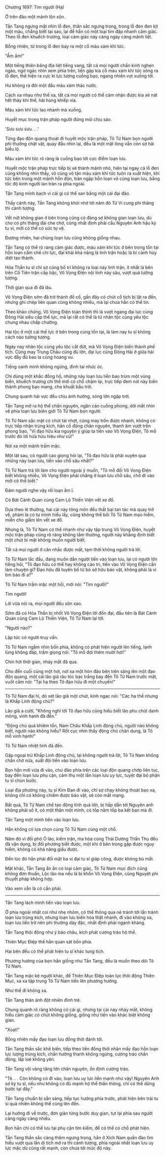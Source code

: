 




Chương 1697: Tìm người (Hạ)


Ở trên đảo một mảnh lộn xộn.

Tần Tang ngưng mắt nhìn lỗ đen, thần sắc ngưng trọng, trong lỗ đen đen kịt một màu, chẳng biết tại sao, lại để hắn có một loại tim đập nhanh cảm giác. Theo lỗ đen khuếch trương, loại cảm giác này càng ngày càng mãnh liệt.

Bỗng nhiên, từ trong lỗ đen bay ra một cỗ màu xám khí tức.

"Ầm ầm!"

Một tiếng thiên băng địa liệt tiếng vang, tất cả mọi người chấn kinh nghẹn ngào, ngơ ngác nhìn xem phía trên, liền gặp kia cỗ màu xám khí tức xông ra lỗ đen, thể hiện ra cực kì lực lượng cuồng bạo, ngang nhiên vọt xuống tới.

Hư không ra đời một đầu màu xám thác nước.

Cách xa nhau như thế xa, tất cả mọi người có thể cảm nhận được kia xé nát hết thảy khí thế, hãi hùng khiếp vía.

Màu xám khí tức lao nhanh mà xuống.

Huyết mục trong trận pháp người đứng mũi chịu sào.

'Sưu sưu sưu. . .'

Từng đạo độn quang thoát đi huyết mộc trận pháp, Tô Tử Nam bọn người phi thường chật vật, quay đầu nhìn lại, đều là một mặt lòng vẫn còn sợ hãi biểu lộ.

Màu xám khí tức rõ ràng là cuồng bạo tới cực điểm loạn lưu.

Huyết mộc trận pháp trực tiếp bị xé thành mảnh nhỏ, hiện tại ngay cả lỗ đen cũng không nhìn thấy, vô cùng vô tận màu xám khí tức tuôn ra xuất hiện, khí tức bên trong một mảnh hỗn độn, tràn ngập hỗn loạn vô cùng loạn lưu, bằng tốc độ kinh người lan tràn ra phía ngoài.

Tần Tang minh bạch vì cái gì có thể san bằng một cái đại đảo.

Thấy cảnh này, Tần Tang không khỏi nhớ tới năm đó Tử Vi cung phi thăng thì cảnh tượng.

Vết nứt không gian ở bên trong cũng có đáng sợ không gian loạn lưu, dù cho có phi thăng đài che chở, cũng nhất định phải cầu Nguyên Anh hậu kỳ tu vi, mới có thể có sức tự vệ.

Đương nhiên, hai chủng loạn lưu cũng không giống nhau.

Tần Tang có thể rõ ràng cảm giác được, màu xám khí tức ở bên trong tồn tại hỗn loạn cấm chế chi lực, đại khái khả năng là linh trận hoặc là bí cảnh hủy diệt tạo thành.

Hóa Thần tu sĩ chỉ sợ cũng bố trí không ra loại này linh trận, ít nhất là bên trên Cổ Tiên trận cấp bậc, Vô Vọng Điện nội tình này sâu, vượt quá tưởng tượng.

Thời gian qua đi đã lâu.

Vô Vọng Điện sớm đã trở thành đồ cổ, gần đây có chút cổ tịch bị lật ra đến, nhưng ghi chép liên quan cũng không nhiều, mà lại chưa hẳn có thể tin.

Theo khảo chứng, Vô Vọng Điện toàn thịnh thì là vượt ngang đại lục cùng Đông Hải siêu cấp thế lực, mà lại rất có thể là từ nhân tộc cùng yêu tộc chung nhau chấp chưởng.

Hai tộc ở một cái thế lực ở bên trong cùng tồn tại, là làm nay tu sĩ không cách nào tưởng tượng.

Ngày nay nhân tộc cùng yêu tộc cắt đứt, mà Vô Vọng Điện biến thành phế tích. Cũng may Trung Châu cũng đủ lớn, đại lục cùng Đông Hải ở giữa hải vực đầy đủ bao la cùng hoang vu.

Tiếng oanh minh không ngừng, đinh tai nhức óc.

Chỉ dùng một khắc đồng hồ, những này loạn lưu liền bao trùm một vùng biển, khuếch trương chi thế mới có chỗ chậm lại, trực tiếp đem nơi này biến thành phong bạo mang, che khuất bầu trời.

Chung quanh hải vực đều chịu ảnh hưởng, sóng lớn ngập trời.

Tần Tang mở ra hộ thể chân nguyên, ngăn cản cuồng phong, dời mắt nhìn về phía loạn lưu biên giới Tô Tử Nam bọn người.

Tô Tử Nam sắc mặt có chút tái nhợt, cũng may trốn được nhanh, không có trực tiếp nhận trùng kích, hắn cổ động chân nguyên, thanh âm vượt trên phong bạo, "Vị đạo hữu kia nguyện ý giúp ta tiến vào Vô Vọng Điện, Tô mỗ trước đó lời hứa hữu hiệu như cũ!"

Nơi xa một mảnh trầm mặc.

Một lát sau, có người cao giọng hỏi lại, "Tô đạo hữu là phải xuyên qua những này loạn lưu, tiến vào chỗ sâu nhất?"

Tô Tử Nam trả lời làm cho người ngoài ý muốn, "Tô mỗ đối Vô Vọng Điện biết không nhiều, Vô Vọng Điện phải chăng ở loạn lưu chỗ sâu, chờ đi vào mới có thể biết."

Đám người nghe vậy rối loạn ầm ĩ.

Có Bát Cảnh Quan cùng Cam Lộ Thiền Viện vết xe đổ.

Dựa theo lẽ thường, hai cái này tông môn đều thất bại tan tác mà quay trở về, phàm là có tự mình hiểu lấy, cũng không thể bồi Tô Tử Nam mạo hiểm, miễn cho giẫm lên vết xe đổ.

Nhưng là, Tô Tử Nam có thể nhanh như vậy tập trung Vô Vọng Điện, huyết mộc trận pháp cũng rõ ràng không tầm thường, người này khẳng định biết một chút bí mật không muốn người biết.

Tất cả mọi người ở cân nhắc được mất, tạm thời không người trả lời.

Tô Tử Nam lắc đầu, đang muốn dẫn người tiến vào loạn lưu, lại có người lớn tiếng hỏi, "Tô đạo hữu có thể hay không cáo tri, tiến vào Vô Vọng Điện cần làm chuyện gì? Đạo hữu đã tuyên bố từ bỏ sở hữu bảo vật, không phải là vì tìm bảo đi a?"

Tô Tử Nam trầm mặc một hồi, mới nói: "Tìm người!"

Tìm người!

Lời vừa nói ra, mọi người đều xôn xao.

Sớm đã có Hóa Thần bị nhốt Vô Vọng Điện lời đồn đại, đầu tiên là Bát Cảnh Quan cùng Cam Lộ Thiền Viện, Tô Tử Nam lại tới.

"Người nào?"

Lập tức có người truy vấn.

Tô Tử Nam ngắm nhìn bốn phía, không có phát hiện người lên tiếng, lạnh lùng không đáp, trầm giọng nói: "Tô mỗ đợi thêm mười hơi!"

Chín hơi thời gian, nháy mắt đã qua.

Cho đến cuối cùng một hơi, nơi xa một hòn đảo bên trên sáng lên một đạo độn quang, một cái lão giả râu tóc bạc trắng bay đến Tô Tử Nam trước mặt, vuốt cằm nói: "Tại hạ theo Tô đạo hữu đi một chuyến!"

---

Tô Tử Nam đại hỉ, dò xét lão giả một chút, kinh ngạc nói: "Các hạ thế nhưng là Khấp Linh động chủ?"

Lão giả a cười, "Không nghĩ tới Tô đạo hữu cũng hiểu biết lão phu chút danh mỏng, vinh hạnh đã đến."

"Động chủ quá khiêm tốn, Nam Châu Khấp Linh động chủ, người nào không biết, người nào không hiểu? Rốt cục nhìn thấy động chủ chân dung, là Tô mỗ vinh hạnh!"

Tô Tử Nam nhiệt tình đã đến.

Gặp ngoại trừ Khấp Linh động chủ, lại không người trả lời, Tô Tử Nam không chần chờ nữa, suất đội tiến vào loạn lưu.

Bọn hắn mới vừa đi vào, chư đảo phía trên các loại độn quang chớp liên tục, bay đến loạn lưu phụ cận, cảm thụ một lần loạn lưu uy lực, tuyệt đại bộ phận tu sĩ chùn bước.

Loại địa phương này, tu sĩ Kim Đan đi vào, chỉ sợ chạy không thoát bao xa, không chỉ có không chiếm được bảo vật, sẽ còn mất mạng.

Bất quá, Tô Tử Nam chế tạo động tĩnh quá lớn, bị hấp dẫn tới Nguyên anh không phải số ít, có một thân một mình, có tốp năm tốp ba kết bạn mà đi.

Tần Tang một mình tiến vào loạn lưu.

Hắn không có lựa chọn cùng Tô Tử Nam cùng một chỗ.

Năm đó vì đối phó Ô lão, kiếm trận, ma hỏa cùng Thái Dương Thần Thụ đều đã vận dụng, bị đối phương biết được, một khi ở bên trong gặp được nguy hiểm, không có khả năng giấu được.

Đến lúc đó hắn phải đối mặt ba vị đại tu sĩ giáp công, được không bù mất.

Mặt khác, Tần Tang ẩn ẩn có loại cảm giác, Tô Tử Nam mục đích cũng không đơn thuần, Lộc lão ma nếu là bị khốn Vô Vọng Điện, cùng Nguyệt phi thuyết pháp không hợp.

Vào xem vẫn là có cần phải.

---

Tần Tang lách mình tiến vào loạn lưu.

Ở phía ngoài nhất coi như nhẹ nhõm, có thể thông qua né tránh tới lẩn tránh loạn lưu trùng kích, nhưng loạn lưu biến hóa thật nhanh, đi vào không xa, loạn lưu liền trở nên phi thường dày đặc, nhất định phải ngạnh kháng.

Tần Tang thôi động như ý bảo châu, kích phát cương tráo hộ thể.

Thiên Mục Điệp thế hắn quan sát bốn phía.

Hai bên đều có thể phát hiện tu sĩ khác tung tích.

Phương hướng của bọn hắn giống như Tần Tang, đều là muốn theo dõi Tô Tử Nam.

Tần Tang mặc kệ người khác, để Thiên Mục Điệp toàn lực thôi động Thiên Mục, xa xa tập trung Tô Tử Nam tiến lên phương hướng.

Như thế đi không xa.

Tần Tang thân ảnh đột nhiên đình trệ.

Chung quanh rõ ràng không có cái gì, nhưng tại cái này nháy mắt, không hiểu cảm giác có chút không giống, giống như tiến vào khác biệt không gian.

"Xoạt!"

Bỗng nhiên mấy đạo loạn lưu đồng thời đánh tới.

Tần Tang thần sắc khẽ biến, tiếp theo liền đồng thời nhận mấy đạo hỗn loạn lực lượng trùng kích, chấn hưởng thanh không ngừng, cương tráo chấn động, lấp loé không yên.

Tần Tang vội vàng tăng lớn chân nguyên, ổn định cương tráo.

"Tê. . . Còn không có đi vào, loạn lưu uy lực liền mạnh như vậy! Nguyên Anh sơ kỳ tu sĩ, nếu như không có đủ mạnh hộ thể thần thông, chỉ có thể dừng bước tại đây."

Tần Tang chuẩn bị sẵn sàng, tiếp tục hướng phía trước, phát hiện bên trái tu sĩ quả nhiên không thể cùng lên đến.

Lại hướng đi về trước, đơn giản từng bước duy gian, tụt lại phía sau người càng ngày càng nhiều.

Bọn hắn chỉ có thể lưu tại phụ cận tìm kiếm, để có thể có chỗ phát hiện.

Tần Tang thần sắc càng thêm ngưng trọng, hắn ở Xích Nam quần đảo tìm hiểu vượt qua lần di tích mở ra thì cảnh tượng, phía ngoài nhất loạn lưu uy lực mặc dù cũng rất mạnh, còn chưa tới mức độ này.




